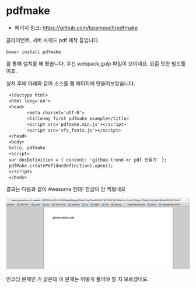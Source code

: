# pdfmake

 - 페이지 링크: https://github.com/bpampuch/pdfmake

 클라이언트, 서버 사이드 pdf 제작 툴입니다.

 ```
 bower install pdfmake
 ```

 를 통해 설치를 해 봤습니다. 우선 webpack,gulp 파일이 보이네요. 요즘 핫한 빌드툴이죠.

 설치 후에 아래와 같이 소스를 웹 페이지에 만들어보았습니다.

 ```
  <!doctype html>
  <html lang='en'>
  <head>
         <meta charset='utf-8'>
         <title>my first pdfmake example</title>
         <script src='pdfmake.min.js'></script>
         <script src='vfs_fonts.js'></script>
  </head>
  <body>
  hello, pdfmake
  <script>
  var docDefinition = { content: 'github-trend-kr pdf 만들기' };
  pdfMake.createPdf(docDefinition).open();
  </script>
  </body>
 ```

 결과는 다음과 같이 Awesome 한데! 한글이 안 찍혔네요

 ![image](../img/016-02.png)

 인코딩 문제인 거 같은데 이 문제는 어떻게 풀어야 할 지 모르겠네요. 
